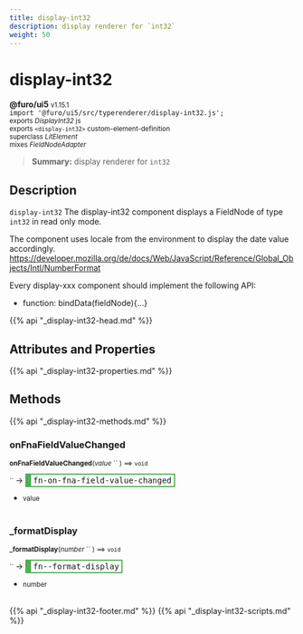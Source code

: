 ```yaml
---
title: display-int32
description: display renderer for `int32`
weight: 50
---
```


# display-int32
**@furo/ui5** <small>v1.15.1</small>
<br>`import '@furo/ui5/src/typerenderer/display-int32.js';`<small>
<br>exports *DisplayInt32* js
<br>exports `<display-int32>` custom-element-definition
<br>superclass *LitElement*
<br> mixes *FieldNodeAdapter*</small>

> **Summary:** display renderer for `int32`

## Description

`display-int32`
The display-int32 component displays a FieldNode of type `int32` in read only mode.

The component uses locale from the environment to display the date value accordingly.
https://developer.mozilla.org/de/docs/Web/JavaScript/Reference/Global_Objects/Intl/NumberFormat

Every display-xxx component should implement the following API:
- function: bindData(fieldNode){...}

{{% api "_display-int32-head.md" %}}

## Attributes and Properties
{{% api "_display-int32-properties.md" %}}






## Methods
{{% api "_display-int32-methods.md" %}}


### **onFnaFieldValueChanged**
<small>**onFnaFieldValueChanged**(*value* `` ) ⟹ `void`</small>

<small>`` </small> →
<span  style="border-width:2px 2px 2px 10px; border-style: solid;border-color:  rgb(76, 175, 80);font-family:monospace; padding:2px 4px;">fn-on-fna-field-value-changed</span>



- <small>value </small>
<br><br>

### **_formatDisplay**
<small>**_formatDisplay**(*number* `` ) ⟹ `void`</small>

<small>`` </small> →
<span  style="border-width:2px 2px 2px 10px; border-style: solid;border-color:  rgb(76, 175, 80);font-family:monospace; padding:2px 4px;">fn--format-display</span>



- <small>number </small>
<br><br>





{{% api "_display-int32-footer.md" %}}
{{% api "_display-int32-scripts.md" %}}
